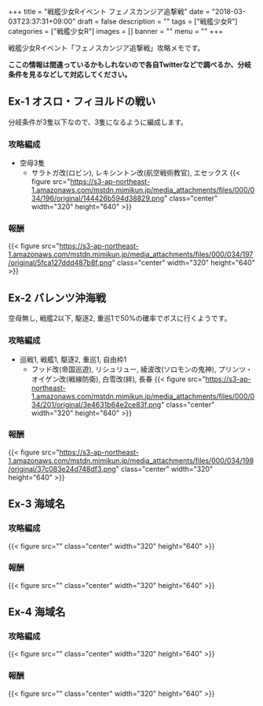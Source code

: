 +++
title = "戦艦少女Rイベント フェノスカンジア追撃戦"
date = "2018-03-03T23:37:31+09:00"
draft = false
description = ""
tags = ["戦艦少女R"]
categories = ["戦艦少女R"]
images = []
banner = ""
menu = ""
+++

戦艦少女Rイベント「フェノスカンジア追撃戦」攻略メモです。

**ここの情報は間違っているかもしれないので各自Twitterなどで調べるか、分岐条件を見るなどして対応してください。**

## Ex-1 オスロ・フィヨルドの戦い
分岐条件が3隻以下なので、3隻になるように編成します。

### 攻略編成
- 空母3隻
    - サラトガ改(ロビン), レキシントン改(航空戦術教官), エセックス
    {{< figure src="https://s3-ap-northeast-1.amazonaws.com/mstdn.mimikun.jp/media_attachments/files/000/034/196/original/144426b594d38829.png" class="center" width="320" height="640" >}}

### 報酬
{{< figure src="https://s3-ap-northeast-1.amazonaws.com/mstdn.mimikun.jp/media_attachments/files/000/034/197/original/5fca127ddd487b8f.png" class="center" width="320" height="640" >}}


## Ex-2 バレンツ沖海戦
空母無し, 戦艦2以下, 駆逐2, 重巡1で50%の確率でボスに行くようです。

### 攻略編成
- 巡戦1, 戦艦1, 駆逐2, 重巡1, 自由枠1
    - フッド改(帝国巡遊), リシュリュー, 綾波改(ソロモンの鬼神), プリンツ・オイゲン改(戦線防衛), 白雪改(絆), 長春
    {{< figure src="https://s3-ap-northeast-1.amazonaws.com/mstdn.mimikun.jp/media_attachments/files/000/034/201/original/3e4631b64e2ce83f.png" class="center" width="320" height="640" >}}

### 報酬
{{< figure src="https://s3-ap-northeast-1.amazonaws.com/mstdn.mimikun.jp/media_attachments/files/000/034/198/original/37c083e24d748df3.png" class="center" width="320" height="640" >}}


## Ex-3 海域名

###  攻略編成
{{< figure src="" class="center" width="320" height="640" >}}

### 報酬
{{< figure src="" class="center" width="320" height="640" >}}


## Ex-4 海域名

### 攻略編成
{{< figure src="" class="center" width="320" height="640" >}}

### 報酬
{{< figure src="" class="center" width="320" height="640" >}}